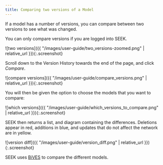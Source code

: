 ```yaml
---
title: Comparing two versions of a Model 
---
```



If a model has a number of versions, you can compare between two versions to see what was changed.

You can only compare versions if you are logged into SEEK.
 
![two versions]({{ "/images/user-guide/two_versions-zoomed.png" | relative_url }}){:.screenshot}

Scroll down to the Version History towards the end of the page, and click _Compare_.

![compare versions]({{ "/images/user-guide/compare_versions.png" | relative_url }}){:.screenshot}

You will then be given the option to choose the models that you want to compare:
 
![which versions]({{ "/images/user-guide/which_versions_to_compare.png" | relative_url }}){:.screenshot} 

SEEK then returns a list, and diagram containing the differences. 
Deletions appear in red, additions in blue, and updates that do not affect the network are in yellow.
 
![version diff]({{ "/images/user-guide/version_diff.png" | relative_url }}){:.screenshot} 

SEEK uses [BiVES](https://sems.uni-rostock.de/projects/bives/) to compare the different models. 